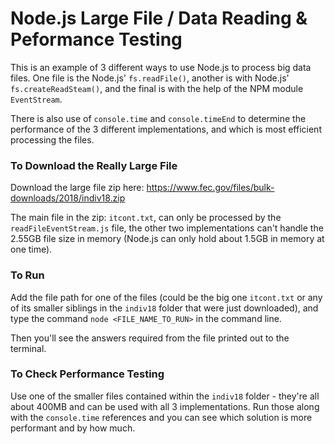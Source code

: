 # Node.js Large File / Data Reading & Peformance Testing

This is an example of 3 different ways to use Node.js to process big data files. One file is the Node.js' `fs.readFile()`, another is with Node.js' `fs.createReadSteam()`, and the final is with the help of the NPM module `EventStream`.

There is also use of `console.time` and `console.timeEnd` to determine the performance of the 3 different implementations, and which is most efficient processing the files.

### To Download the Really Large File
Download the large file zip here: https://www.fec.gov/files/bulk-downloads/2018/indiv18.zip

The main file in the zip: `itcont.txt`, can only be processed by the `readFileEventStream.js` file, the other two implementations can't handle the 2.55GB file size in memory (Node.js can only hold about 1.5GB in memory at one time).

### To Run
Add the file path for one of the files (could be the big one `itcont.txt` or any of its smaller siblings in the `indiv18` folder that were just downloaded), and type the command `node <FILE_NAME_TO_RUN>` in the command line.

Then you'll see the answers required from the file printed out to the terminal.

### To Check Performance Testing
Use one of the smaller files contained within the `indiv18` folder - they're all about 400MB and can be used with all 3 implementations. Run those along with the `console.time` references and you can see which solution is more performant and by how much.

